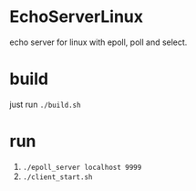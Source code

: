 # EchoServerLinux
echo server for linux with epoll, poll and select.

# build
just run `./build.sh`

# run
1. `./epoll_server localhost 9999`
2. `./client_start.sh`
